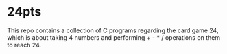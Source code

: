 # 24pts

This repo contains a collection of C programs regarding the card game 24, which is about taking 4 numbers and performing + - * / operations on them to reach 24.
